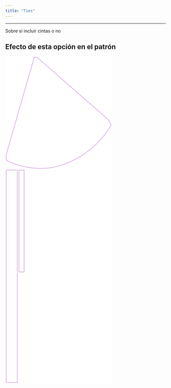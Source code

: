 ```yaml
---
title: "Ties"
---
```


---

Sobre si incluir cintas o no

## Efecto de esta opción en el patrón

![Esta imagen muestra el efecto de esta opción superponiendo varias variantes que tienen un valor diferente para esta opción](bee_ties_sample.svg "Efecto de esta opción en el patrón")
